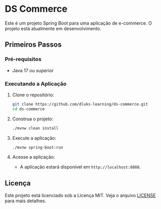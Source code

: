 # DS Commerce

Este é um projeto Spring Boot para uma aplicação de e-commerce. O projeto está atualmente em desenvolvimento.

## Primeiros Passos

### Pré-requisitos

- Java 17 ou superior

### Executando a Aplicação

1. Clone o repositório:
    ```sh
    git clone https://github.com/dluks-learning/ds-commerce.git
    cd ds-commerce
    ```

2. Construa o projeto:
   ```sh
   ./mvnw clean install
   ```

3. Execute a aplicação:
   ```sh
   ./mvnw spring-boot:run
   ```

4. Acesse a aplicação:
    - A aplicação estará disponível em `http://localhost:8080`.

## Licença

Este projeto está licenciado sob a Licença MIT. Veja o arquivo [LICENSE](LICENSE) para mais detalhes.